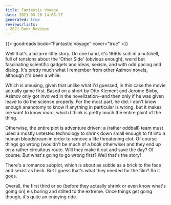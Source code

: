 ```yaml
---
title: Fantastic Voyage
date: 2021-03-26 14:08:17
generated: true
reviews/lists:
- 2021 Book Reviews
---
```

{{< goodreads book="Fantastic Voyage" cover="true" >}}

Well that's a bizarre little story. On one hand, it's 1960s scifi in a nutshell, full of tensions about the 'Other Side' (obvious enough), weird but fascinating scientific gadgets and ideas, sexism, and with odd pacing and dialog. It's pretty much what I remember from other Asimov novels, although it's been a while.  

Which is amusing, given that unlike what I'd guessed, in this case the movie actually game first. Based on a short by Otto Klement and Jerome Bixby, Asimov only got involved in the novelization--and then only if he was given leave to do the science properly. For the most part, he did. I don't know enough ananotomy to know if anything in particular is wrong, but it makes me want to know *more*, which I think is pretty much the entire point of the thing.  

<!--more-->

Otherwise, the entire plot is adventure driven: a (rather oddball) team must used a mostly untested technology to shrink down small enough to fit into a human bloodstream in order to remove a life threatening clot. Of course things go wrong (wouldn't be much of a book otherwise) and they end up on a rather circuitous route. Will they make it out and save the day? Of course. But what's going to go wrong first? Well that's the story!  

There's a romance subplot, which is about as subtle as a brick to the face and sexist as heck. But I guess that's what they needed for the film? So it goes.  

Overall, the first third or so (before they actually shrink or even know what's going on) eis boring and stilted to the extreme. Once things get going though, it's quite an enjoying ride.


